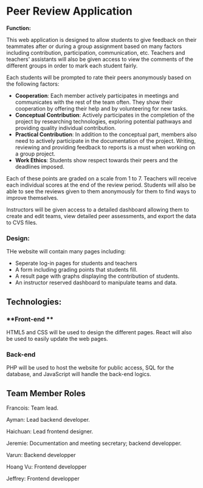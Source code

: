 # **Peer Review Application** 

 **Function:**

This web application is designed to allow students to give feedback on their teammates after or during a group assignment based on many factors including contribution, participation, communication, etc. Teachers and teachers' assistants will also be given access to view the comments of the different groups in order to mark each student fairly. 

Each students will be prompted to rate their peers anonymously based on the following factors:

- **Cooperation**: Each member actively participates in meetings and communicates with the rest of the team often. They show their cooperation by offering their help and by volunteering for new tasks.
- **Conceptual Contribution**: Actively participates in the completion of the project by researching technologies, exploring potential pathways and providing quality individual contribution.
- **Practical Contribution**: In addition to the conceptual part, members also need to actively participate in the documentation of the project. Writing, reviewing and providing feedback to reports is a must when working on a group project.
- **Work Ethics**: Students show respect towards their peers and the deadlines imposed.

Each of these points are graded on a scale from 1 to 7. Teachers will receive each individual scores at the end of the review period. Students will also be able to see the reviews given to them anonymously for them to find ways to improve themselves.

Instructors will be given access to a detailed dashboard allowing them to create and edit teams, view detailed peer assessments, and export the data to CVS files.

### **Design:**

THe website will contain many pages including:
- Seperate log-in pages for students and teachers
- A form including grading points that students fill.
- A result page with graphs displaying the contribution of students.
- An instructor reserved dashboard to manipulate teams and data.
  

## **Technologies:**

### **Front-end ** 

HTML5 and CSS will be used to design the different pages. React will also be used to easily update the web pages.


### **Back-end** 

PHP will be used to host the website for public access, SQL for the database, and JavaScript will handle the back-end logics.

## **Team Member Roles**

Francois: Team lead.

Ayman: Lead backend developer.

Haichuan: Lead frontend designer.

Jeremie: Documentation and meeting secretary; backend developper.

Varun: Backend developper

Hoang Vu: Frontend developper

Jeffrey: Frontend developper



